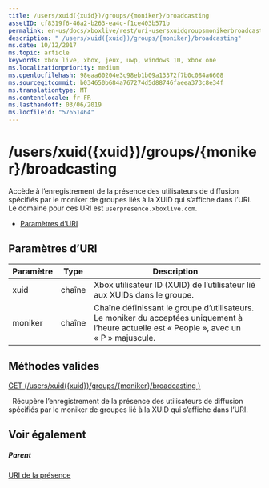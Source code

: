 ```yaml
---
title: /users/xuid({xuid})/groups/{moniker}/broadcasting
assetID: cf8319f6-46a2-b263-ea4c-f1ce403b571b
permalink: en-us/docs/xboxlive/rest/uri-usersxuidgroupsmonikerbroadcasting.html
description: " /users/xuid({xuid})/groups/{moniker}/broadcasting"
ms.date: 10/12/2017
ms.topic: article
keywords: xbox live, xbox, jeux, uwp, windows 10, xbox one
ms.localizationpriority: medium
ms.openlocfilehash: 98eaa60204e3c98eb1b09a13372f7b0c084a6608
ms.sourcegitcommit: b034650b684a767274d5d88746faeea373c8e34f
ms.translationtype: MT
ms.contentlocale: fr-FR
ms.lasthandoff: 03/06/2019
ms.locfileid: "57651464"
---
```

# <a name="usersxuidxuidgroupsmonikerbroadcasting"></a>/users/xuid({xuid})/groups/{moniker}/broadcasting
Accède à l’enregistrement de la présence des utilisateurs de diffusion spécifiés par le moniker de groupes liés à la XUID qui s’affiche dans l’URI. Le domaine pour ces URI est `userpresence.xboxlive.com`.
 
  * [Paramètres d’URI](#ID4EV)
 
<a id="ID4EV"></a>

 
## <a name="uri-parameters"></a>Paramètres d’URI
 
| Paramètre| Type| Description| 
| --- | --- | --- | 
| xuid| chaîne| Xbox utilisateur ID (XUID) de l’utilisateur lié aux XUIDs dans le groupe.| 
| moniker| chaîne| Chaîne définissant le groupe d’utilisateurs. Le moniker du acceptées uniquement à l’heure actuelle est « People », avec un « P » majuscule.| 
  
<a id="ID4E4B"></a>

 
## <a name="valid-methods"></a>Méthodes valides

[GET (/users/xuid({xuid})/groups/{moniker}/broadcasting )](uri-usersxuidgroupsmonikerbroadcastingget.md)

&nbsp;&nbsp;Récupère l’enregistrement de la présence des utilisateurs de diffusion spécifiés par le moniker de groupes lié à la XUID qui s’affiche dans l’URI.
 
<a id="ID4EHC"></a>

 
## <a name="see-also"></a>Voir également
 
<a id="ID4EJC"></a>

 
##### <a name="parent"></a>Parent 

[URI de la présence](atoc-reference-presence.md)

   